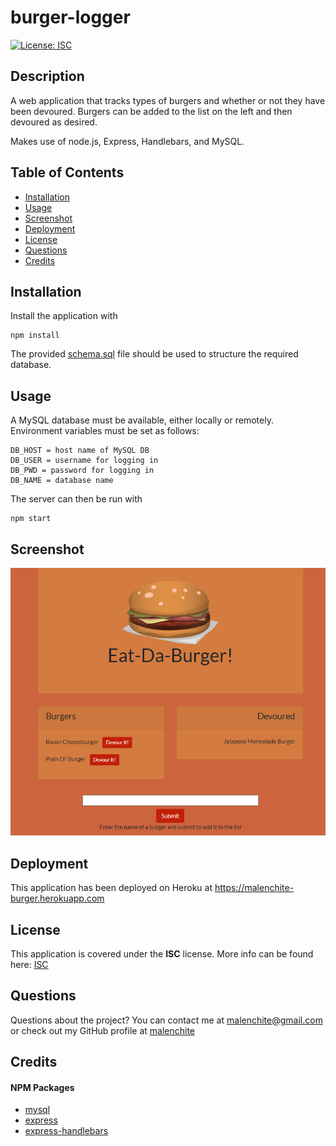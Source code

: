 # burger-logger
[![License: ISC](https://img.shields.io/badge/License-ISC-blue.svg)](https://opensource.org/licenses/ISC)
## Description
A web application that tracks types of burgers and whether or not they have been devoured. Burgers can be added to the list on the left and then devoured as desired.

Makes use of node.js, Express, Handlebars, and MySQL.

## Table of Contents
* [Installation](#Installation)
* [Usage](#Usage)
* [Screenshot](#Screenshot)
* [Deployment](#Deployment)
* [License](#License)
* [Questions](#Questions)
* [Credits](#Credits)

## Installation
Install the application with
```
npm install
```

The provided [schema.sql](https://github.com/malenchite/burger-logger/blob/main/db/schema.sql) file should be used to structure the required database.

## Usage
A MySQL database must be available, either locally or remotely. Environment variables must be set as follows:
```
DB_HOST = host name of MySQL DB
DB_USER = username for logging in
DB_PWD = password for logging in
DB_NAME = database name
```

The server can then be run with
```
npm start
```

## Screenshot
![Screenshot of](assets/images/screenshot.png)  

## Deployment
This application has been deployed on Heroku at https://malenchite-burger.herokuapp.com

## License  
This application is covered under the **ISC** license. More info can be found here: [ISC](https://opensource.org/licenses/ISC)

## Questions
Questions about the project? You can contact me at malenchite@gmail.com or check out my GitHub profile at [malenchite](https://github.com/malenchite)

## Credits
#### NPM Packages
* [mysql](https://www.npmjs.com/package/mysql)
* [express](https://www.npmjs.com/package/express)
* [express-handlebars](https://www.npmjs.com/package/express-handlebars)




